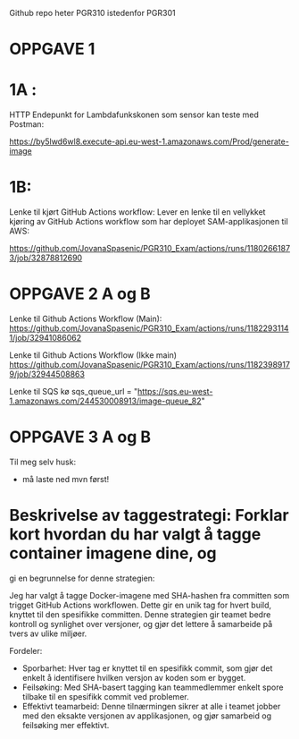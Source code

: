 Github repo heter PGR310 istedenfor PGR301

# OPPGAVE 1
# 1A :
HTTP Endepunkt for Lambdafunkskonen som sensor kan teste med Postman:

https://by5lwd6wl8.execute-api.eu-west-1.amazonaws.com/Prod/generate-image



# 1B: 
Lenke til kjørt GitHub Actions workflow: Lever en lenke til en vellykket kjøring av GitHub Actions
workflow som har deployet SAM-applikasjonen til AWS:

https://github.com/JovanaSpasenic/PGR310_Exam/actions/runs/11802661873/job/32878812690 



# OPPGAVE 2 A og B

Lenke til Github Actions Workflow (Main):
https://github.com/JovanaSpasenic/PGR310_Exam/actions/runs/11822931141/job/32941086062

Lenke til Github Actions Workflow (Ikke main)
https://github.com/JovanaSpasenic/PGR310_Exam/actions/runs/11823989179/job/32944508863

Lenke til SQS kø
sqs_queue_url = "https://sqs.eu-west-1.amazonaws.com/244530008913/image-queue_82"


# OPPGAVE 3 A og B

Til meg selv husk:
- må laste ned mvn først!

# Beskrivelse av taggestrategi: Forklar kort hvordan du har valgt å tagge container imagene dine, og
gi en begrunnelse for denne strategien:

Jeg har valgt å tagge Docker-imagene med SHA-hashen fra committen som trigget GitHub Actions workflowen. Dette gir en unik tag for hvert build, knyttet til den spesifikke committen. 
Denne strategien gir teamet bedre kontroll og synlighet over versjoner, og gjør det lettere å samarbeide på tvers av ulike miljøer.

Fordeler:
- Sporbarhet: Hver tag er knyttet til en spesifikk commit, som gjør det enkelt å identifisere hvilken versjon av koden som er bygget.
- Feilsøking: Med SHA-basert tagging kan teammedlemmer enkelt spore tilbake til en spesifikk commit ved problemer.
- Effektivt teamarbeid: Denne tilnærmingen sikrer at alle i teamet jobber med den eksakte versjonen av applikasjonen, og gjør samarbeid og feilsøking mer effektivt.

